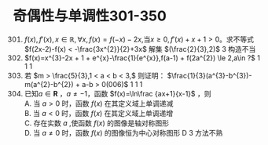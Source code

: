 # 奇偶性与单调性301-350
301. $f(x),f'(x),x\in \mathbb{R},\forall x,f(x)=f(-x)-2x,$当$x\ge 0,f'(x) + x + 1 > 0$。求不等式 $f(2x-2)-f(x) < -\frac{3x^{2}}{2}+3x$ 解集	$(\frac{2}{3},2)$	3	构造不当
302. $f(x)=x^{3}-2x + 1 + e^{x}-\frac{1}{e^{x}},f(a-1) + f(2a^{2}) \le 2,a\in ?$	1	1	1
303. 若 $m > \frac{5}{3},1 < a < b < 3,$ 则证明： $\frac{1}{3}(a^{3}-b^{3})-m(a^{2}-b^{2}) + a-b > 0(006)$	1	1	1
304. 已知$a\in\mathbf{R}$ ，$a\neq-1$，函数 $f(x)=\ln\frac {ax+1}{x-1}$ ，则 <br> A. 当 $a > 0$ 时，函数 $f(x)$ 在其定义域上单调递减 <br> B. 当 $a < 0$ 时，函数 $f(x)$ 在其定义域上单调递增 <br> C. 存在实数 $a$ ,使函数 $f(x)$ 的图像是轴对称图形 <br> D. 当 $a\neq0$ 时，函数 $f(x)$ 的图像恒为中心对称图形	D	3	方法不熟